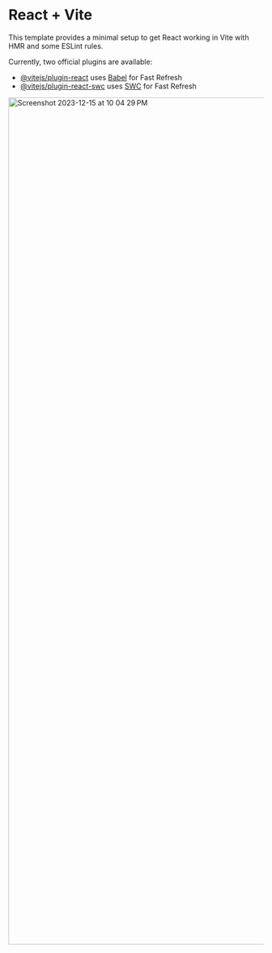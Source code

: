 # React + Vite

This template provides a minimal setup to get React working in Vite with HMR and some ESLint rules.

Currently, two official plugins are available:

- [@vitejs/plugin-react](https://github.com/vitejs/vite-plugin-react/blob/main/packages/plugin-react/README.md) uses [Babel](https://babeljs.io/) for Fast Refresh
- [@vitejs/plugin-react-swc](https://github.com/vitejs/vite-plugin-react-swc) uses [SWC](https://swc.rs/) for Fast Refresh
<img width="1671" alt="Screenshot 2023-12-15 at 10 04 29 PM" src="https://github.com/CypherAk007/Task-Management-App-Udemy/assets/71595919/667849db-30fa-4c2d-b023-fc697fb3e9ff">
